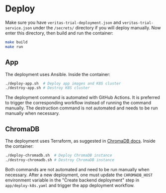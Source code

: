 # Deploy

Make sure you have `veritas-trial-deployment.json` and `veritas-trial-service.json` under the `/secrets/` directory if you will deploy manually. Now enter this directory, then build and run the container:

```bash
make build
make run
```

## App

The deployment uses Ansible. Inside the container:

```bash
./deploy-app.sh  # Deploy app images and K8S cluster
./destroy-app.sh # Destroy K8S cluster
```

The deployment command is automated with GitHub Actions. It is preferred to trigger the corresponding workflow instead of running the command manually. The destruction command is not automated and needs to be run manually when necessary.

## ChromaDB

The deployment uses Terraform, as suggested in [ChromaDB docs](https://docs.trychroma.com/deployment/gcp). Inside the container:

```bash
./deploy-chromadb.sh  # Deploy ChromaDB instance
./destroy-chromadb.sh # Destroy ChromaDB instance
```

Both commands are not automated and need to be run manually when necessary. After a new deployment, one must update the `CHROMADB_HOST` environment variable in the "Create backend deployment" step in `app/deploy-k8s.yaml` and trigger the app deployment workflow.
